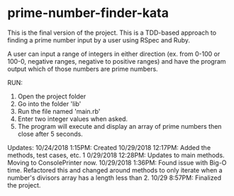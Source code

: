# prime-number-finder-kata
This is the final version of the project.
This is a TDD-based approach to finding a prime number input by a user using RSpec and Ruby.

A user can input a range of integers in either direction (ex. from 0-100 or 100-0, negative ranges, negative to positive ranges) and have the program output which of those numbers are prime numbers.

RUN:
1. Open the project folder
2. Go into the folder 'lib'
3. Run the file named 'main.rb'
4. Enter two integer values when asked.
5. The program will execute and display an array of prime numbers then close after 5 seconds.

Updates: 10/24/2018 1:15PM: Created 10/29/2018 12:17PM: Added the methods, test cases, etc. 1
0/29/2018 12:28PM: Updates to main methods. Moving to ConsolePrinter now. 
10/29/2018 1:36PM: Found issue with Big-O time. Refactored this and changed around methods to only iterate when a number's divisors array has a length less than 2.
10/29 8:57PM: Finalized the project.
